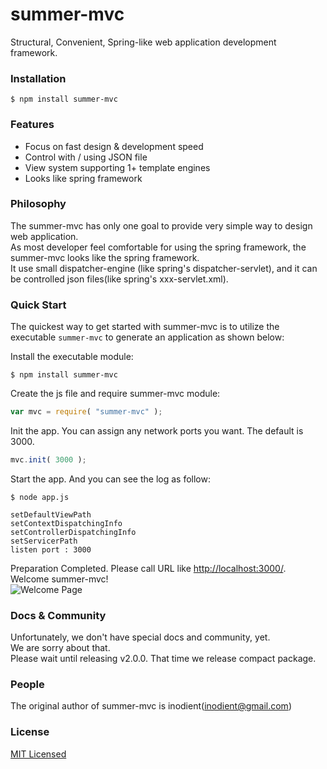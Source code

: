 # summer-mvc
Structural, Convenient, Spring-like web application development framework.

### Installation
```
$ npm install summer-mvc
```

### Features
- Focus on fast design & development speed
- Control with / using JSON file
- View system supporting 1+ template engines
- Looks like spring framework

### Philosophy
The summer-mvc has only one goal to provide very simple way to design web application.  
As most developer feel comfortable for using the spring framework, the summer-mvc looks like the spring framework.  
It use small dispatcher-engine (like spring's dispatcher-servlet), and it can be controlled json files(like spring's xxx-servlet.xml).  

### Quick Start
The quickest way to get started with summer-mvc is to utilize the executable `summer-mvc` to generate an application as shown below:  

Install the executable module:  
```
$ npm install summer-mvc
```

Create the js file and require summer-mvc module:  
```javascript
var mvc = require( "summer-mvc" );
```

Init the app. You can assign any network ports you want. The default is 3000.  
```javascript
mvc.init( 3000 );
```

Start the app. And you can see the log as follow:  
```
$ node app.js
```
```
setDefaultViewPath
setContextDispatchingInfo
setControllerDispatchingInfo
setServicerPath
listen port : 3000
```

Preparation Completed. Please call URL like <http://localhost:3000/>.  
Welcome summer-mvc!  
![Welcome Page](https://github.com/inodient/summer-mvc/blob/master/img/welcome.png)  

### Docs & Community
Unfortunately, we don't have special docs and community, yet.  
We are sorry about that.  
Please wait until releasing v2.0.0. That time we release compact package.  

<!-- ### Examples -->

<!-- ### Tests -->

### People
The original author of summer-mvc is inodient(inodient@gmail.com)  

### License
[MIT Licensed](LICENSE)
